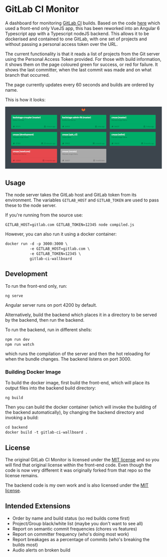 # GitLab CI Monitor

A dashboard for monitoring [GitLab CI][gitlab-ci] builds.
Based on the code [here][original-github] which used a front-end only
VueJS app, this has been reworked into an Angular 6 Typescript app with
a Typescript nodeJS backend. This allows it to be dockerised and contained
to one GitLab, with one set of projects and without passing a personal
access token over the URL.

[gitlab-ci]: https://about.gitlab.com/gitlab-ci/
[original-github]: https://github.com/TheoTsatsos/gitlab-ci-wallboard

The current functionality is that it reads a list of projects from the Git server
using the Personal Access Token provided. For those with build information,
it shows them on the page coloured green for success, or red for failure.  It shows
the last committer, when the last commit was made and on what branch that occurred.

The page currently updates every 60 seconds and builds are ordered by name.

This is how it looks:

![Example][example]

[example]: gitlab-ci-monitor-example.png

## Usage

The node server takes the GitLab host and GitLab token from its environment.
The variables `GITLAB_HOST` and `GITLAB_TOKEN` are used to pass these to
the node server.

If you're running from the source use:

```
GITLAB_HOST=gitlab.com GITLAB_TOKEN=12345 node compiled.js
```

However, you can also run it using a docker container:

```
docker run -d -p 3000:3000 \
           -e GITLAB_HOST=gitlab.com \
           -e GITLAB_TOKEN=12345 \
           gitlab-ci-wallboard
```

## Development

To run the front-end only, run:
```
ng serve
```
Angular server runs on port 4200 by default.

Alternatively, build the backend which places it in a directory to be
served by the backend, then run the backend.

To run the backend, run in different shells:
```
npm run dev
npm run watch
```
which runs the compilation of the server and then the hot reloading for
when the bundle changes.  The backend listens on port 3000.

### Building Docker Image

To build the docker image, first build the front-end, which will place its output
files into the backend build directory:

```
ng build
```

Then you can build the docker container (which will invoke the building of the
backend automatically), by changing the backend directory and invoking a build:

```
cd backend
docker build -t gitlab-ci-wallboard .
```


## License

The original GitLab CI Monitor is licensed under the 
[MIT license](frontend/LICENSE) and so you will find that 
original license within the front-end code. Even though the code is 
now very different it was originally forked from that repo so the
license remains.

The backend code is my own work and is also licensed under the
[MIT license](backend/LICENCE).

## Intended Extensions

* Order by name and build status (so red builds come first)
* Project/Group black/white list (maybe you don't want to see all)
* Report on semantic commit frequencies (chores vs features)
* Report on committer frequency (who's doing most work)
* Report breakages as a percentage of commits (who's breaking the builds most)
* Audio alerts on broken build
